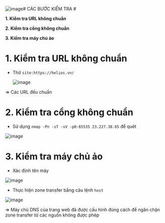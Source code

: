 ![image](https://github.com/user-attachments/assets/2dd3346f-59df-4ce7-946c-efbfb6a8896e)# CÁC BƯỚC KIỂM TRA #

**1. Kiểm tra URL không chuẩn**

**2. Kiểm tra cổng không chuẩn**

**3. Kiểm tra máy chủ ảo**

# 1. Kiểm tra URL không chuẩn

- Thử `site:https://helios.vn/`

  ![image](https://github.com/user-attachments/assets/9bcbdd13-f357-429c-b430-c8f7a8c93c5f)

=> Các URL đều chuẩn 

# 2. Kiểm tra cổng không chuẩn

- Sử dụng `nmap -Pn -sT -sV -p0-65535 23.227.38.65` để quét

![image](https://github.com/user-attachments/assets/13b9b31e-40e7-40d9-816b-57b7ef8632d8)

# 3. Kiểm tra máy chủ ảo

- Xác định tên máy 

![image](https://github.com/user-attachments/assets/ce98e4bd-662f-492e-be37-ea340a67c8ba)

- Thực hiện zone transfer bằng câu lệnh `host`

![image](https://github.com/user-attachments/assets/9cc12d68-bc38-486d-89d3-1e24df553d0e)

=> Máy chủ DNS của trang web đã được cấu hình đúng cách để ngăn chặn zone transfer từ các nguồn không được phép
